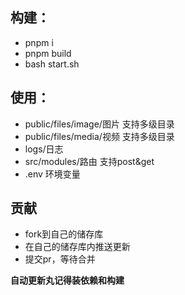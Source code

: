 ## 构建：
- pnpm i
- pnpm build
- bash start.sh

## 使用：
- public/files/image/图片 支持多级目录
- public/files/media/视频 支持多级目录
- logs/日志
- src/modules/路由 支持post&get
- .env 环境变量

## 贡献
- fork到自己的储存库
- 在自己的储存库内推送更新
- 提交pr，等待合并

**自动更新丸记得装依赖和构建**
